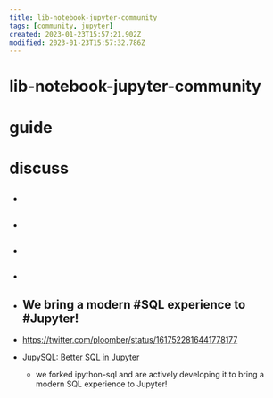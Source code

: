 ```yaml
---
title: lib-notebook-jupyter-community
tags: [community, jupyter]
created: 2023-01-23T15:57:21.902Z
modified: 2023-01-23T15:57:32.786Z
---
```


# lib-notebook-jupyter-community

# guide

# discuss
- ## 

- ## 

- ## 

- ## 

- ## We bring a modern #SQL experience to #Jupyter! 
- https://twitter.com/ploomber/status/1617522816441778177
- [JupySQL: Better SQL in Jupyter](https://ploomber.io/blog/jupysql/)
  - we forked ipython-sql and are actively developing it to bring a modern SQL experience to Jupyter!
